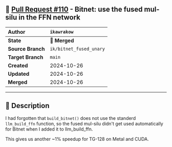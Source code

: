 ## 🔀 [Pull Request #110](https://github.com/ikawrakow/ik_llama.cpp/pull/110) - Bitnet: use the fused mul-silu in the FFN network

| **Author** | `ikawrakow` |
| :--- | :--- |
| **State** | 🔀 **Merged** |
| **Source Branch** | `ik/bitnet_fused_unary` |
| **Target Branch** | `main` |
| **Created** | 2024-10-26 |
| **Updated** | 2024-10-26 |
| **Merged** | 2024-10-26 |

---

## 📄 Description

I had forgotten that `build_bitnet()` does not use the standerd `llm_build_ffn` function, so the fused mul-silu didn't get used automatically for Bitnet when I added it to llm_build_ffn.

This gives us another ~1% speedup for TG-128 on Metal and CUDA.